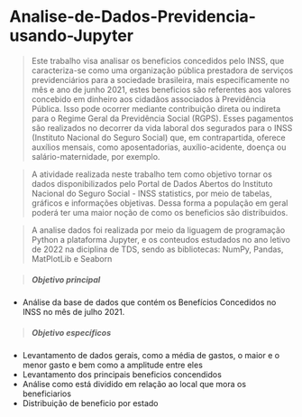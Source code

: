 # Analise-de-Dados-Previdencia-usando-Jupyter


> Este trabalho visa analisar os  beneficios concedidos pelo INSS, que caracteriza-se como uma organização pública prestadora de serviços previdenciários para a sociedade brasileira, mais especificamente no mês e ano de junho 2021, estes beneficios são referentes aos valores concebido em dinheiro aos cidadãos associados à Previdência Pública. Isso pode ocorrer mediante contribuição direta ou indireta para o Regime Geral da Previdência Social (RGPS). Esses pagamentos são realizados no decorrer da vida laboral dos segurados para o INSS (Instituto Nacional do Seguro Social) que, em contrapartida, oferece auxílios mensais, como aposentadorias, auxílio-acidente, doença ou salário-maternidade, por exemplo.

> A atividade realizada neste trabalho tem como objetivo tornar os dados disponibilizados pelo Portal de Dados Abertos do Instituto Nacional do Seguro Social - INSS statistics, por meio de tabelas, gráficos e informações objetivas. Dessa forma a população em geral poderá ter uma maior noção de como os beneficios são distribuidos.

>  A analise dados foi realizada por meio da liguagem de programação Python a plataforma Jupyter,  e os conteudos estudados no ano letivo de 2022 na diciplina de TDS,  sendo as bibliotecas: NumPy, Pandas, MatPlotLib e Seaborn

>##### **Objetivo principal**
 * Análise da base de dados que contém os Benefícios Concedidos no INSS no mês de julho 2021.
 
>##### **Objetivo específicos**
* Levantamento de dados gerais, como a média de gastos, o maior e o menor gasto e bem como a amplitude entre eles
* Levantamento dos principais  beneficios concendidos 
* Análise como está dividido em relação ao local que mora os beneficiarios
* Distribuição de beneficio por estado

